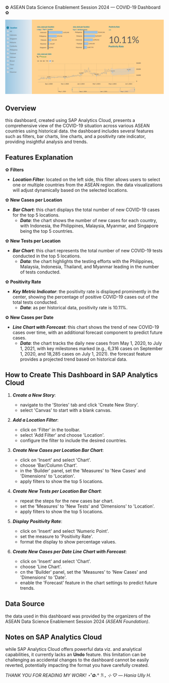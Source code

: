 ✿ ASEAN Data Science Enablement Session 2024 — COVID-19 Dashboard ✿

![Dashboard Image](img/Story%20Hania%20Ully%20Hafizha%20-%20ASEAN%20Foundation.png)

## Overview
this dashboard, created using SAP Analytics Cloud, presents a comprehensive view of the COVID-19 situation across various ASEAN countries using historical data. the dashboard includes several features such as filters, bar charts, line charts, and a positivity rate indicator, providing insightful analysis and trends.

## Features Explanation

✿ **Filters**
- _**Location Filter**_: located on the left side, this filter allows users to select one or multiple countries from the ASEAN region. the data visualizations will adjust dynamically based on the selected locations.

✿ **New Cases per Location**
- _**Bar Chart**_: this chart displays the total number of new COVID-19 cases for the top 5 locations. 
  - _**Data**_: the chart shows the number of new cases for each country, with Indonesia, the Philippines, Malaysia, Myanmar, and Singapore being the top 5 countries.

✿ **New Tests per Location**
- _**Bar Chart**_: this chart represents the total number of new COVID-19 tests conducted in the top 5 locations.
  - _**Data**_: the chart highlights the testing efforts with the Philippines, Malaysia, Indonesia, Thailand, and Myanmar leading in the number of tests conducted.

✿ **Positivity Rate**
- _**Key Metric Indicator**_: the positivity rate is displayed prominently in the center, showing the percentage of positive COVID-19 cases out of the total tests conducted.
  - _**Data**_: as per historical data, positivity rate is 10.11%.

✿ **New Cases per Date**
- _**Line Chart with Forecast**_: this chart shows the trend of new COVID-19 cases over time, with an additional forecast component to predict future cases.
  - _**Data**_: the chart tracks the daily new cases from May 1, 2020, to July 1, 2021, with key milestones marked (e.g., 6,316 cases on September 1, 2020, and 18,285 cases on July 1, 2021). the forecast feature provides a projected trend based on historical data.

## How to Create This Dashboard in SAP Analytics Cloud

1. _**Create a New Story**_:
   - navigate to the 'Stories' tab and click 'Create New Story'.
   - select 'Canvas' to start with a blank canvas.

2. _**Add a Location Filter**_:
   - click on 'Filter' in the toolbar.
   - select 'Add Filter' and choose 'Location'.
   - configure the filter to include the desired countries.

3. _**Create New Cases per Location Bar Chart**_:
   - click on 'Insert' and select 'Chart'.
   - choose 'Bar/Column Chart'.
   - in the 'Builder' panel, set the 'Measures' to 'New Cases' and 'Dimensions' to 'Location'.
   - apply filters to show the top 5 locations.

4. _**Create New Tests per Location Bar Chart**_:
   - repeat the steps for the new cases bar chart.
   - set the 'Measures' to 'New Tests' and 'Dimensions' to 'Location'.
   - apply filters to show the top 5 locations.

5. _**Display Positivity Rate**_:
   - click on 'Insert' and select 'Numeric Point'.
   - set the measure to 'Positivity Rate'.
   - format the display to show percentage values.

6. _**Create New Cases per Date Line Chart with Forecast**_:
   - click on 'Insert' and select 'Chart'.
   - choose 'Line Chart'.
   - cn the 'Builder' panel, set the 'Measures' to 'New Cases' and 'Dimensions' to 'Date'.
   - enable the 'Forecast' feature in the chart settings to predict future trends.

## Data Source
the data used in this dashboard was provided by the organizers of the ASEAN Data Science Enablement Session 2024 _(ASEAN Foundation)_.

## Notes on SAP Analytics Cloud
while SAP Analytics Cloud offers powerful data viz. and analytical capabilities, it currently lacks an **Undo** feature. this limitation can be challenging as accidental changes to the dashboard cannot be easily reverted, potentially impacting the format you have carefully created.

_THANK YOU FOR READING MY WORK! ⋆˚✿˖° 𐙚 ₊ ⊹ ♡ — Hania Ully H._
